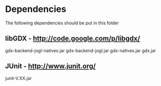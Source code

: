 Dependencies
=============

The following dependencies should be put in this folder


libGDX - http://code.google.com/p/libgdx/
------------------------------------------
gdx-backend-jogl-natives.jar
gdx-backend-jogl.jar
gdx-natives.jar
gdx.jar


JUnit - http://www.junit.org/
------------------------------
junit-V.XX.jar